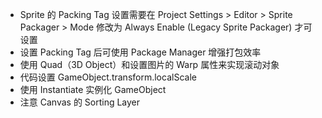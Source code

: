 * Sprite 的 Packing Tag 设置需要在 Project Settings > Editor > Sprite Packager > Mode 修改为 Always Enable (Legacy Sprite Packager) 才可设置
* 设置 Packing Tag 后可使用 Package Manager 增强打包效率
* 使用 Quad（3D Object）和设置图片的 Warp 属性来实现滚动对象
* 代码设置 GameObject.transform.localScale
* 使用 Instantiate 实例化 GameObject
* 注意 Canvas 的 Sorting Layer

